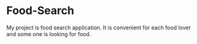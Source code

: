 # Food-Search
My project is food search application. It is convenient for each food lover and some one is looking for food. 

